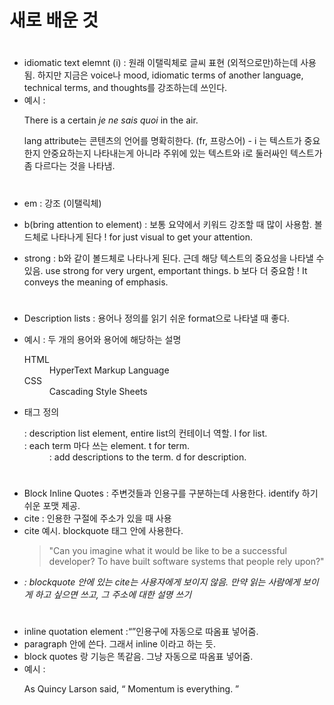 # 새로 배운 것
#
- idiomatic text elemnt (i) : 원래 이탤릭체로 글씨 표현 (외적으로만)하는데 사용됨.
    하지만 지금은 voice나 mood, idiomatic terms of another language, technical terms, and thoughts를 강조하는데 쓰인다. 
- 예시 : 
    <p>There is a certain <i lang="fr">je ne sais quoi</i> in the air.</p> 
    lang attribute는 콘텐츠의 언어를 명확히한다. (fr, 프랑스어)
    - i 는 텍스트가 중요한지 안중요하는지 나타내는게 아니라 주위에 있는 텍스트와 i로 둘러싸인 텍스트가 좀 다르다는 것을 나타냄.

#
#
- em :  강조 (이탤릭체)

- b(bring attention to element) : 보통 요약에서 키워드 강조할 때 많이 사용함.
    볼드체로 나타나게 된다 ! <b></b> for just visual to get your attention.
- strong : 
    b와 같이 볼드체로 나타나게 된다. 근데 해당 텍스트의 중요성을 나타낼 수   있음.     use strong for very urgent, emportant things. b 보다 더 중요함 ! It conveys the meaning of emphasis.
#
#
- Description lists : 용어나 정의를 읽기 쉬운 format으로 나타낼 때 좋다. 
- 예시 : 두 개의 용어와 용어에 해당하는 설명
    <dl>
  <dt>HTML</dt>
  <dd>HyperText Markup Language</dd>
  <dt>CSS</dt>
  <dd>Cascading Style Sheets</dd>
    </dl>

- 태그 정의
    <dl> : description list element, entire list의 컨테이너 역할. l for list.
    <dt> : each term 마다 쓰는 element. t for term.
    <dd> : add descriptions to the term. d for description.

#
#
- Block Inline Quotes : 주변것들과 인용구를 구분하는데 사용한다. identify 하기 쉬운 포맷 제공.
- cite : 인용한 구절에 주소가 있을 때 사용
- cite 예시. blockquote 태그 안에 사용한다.
    <blockquote cite="https://www.freecodecamp.org/news/learn-to-code-book/">
  "Can you imagine what it would be like to be a successful developer? To have built software systems that people rely upon?"
    </blockquote>
- <cite> : blockquote 안에 있는 cite는 사용자에게 보이지 않음. 만약 읽는 사람에게 보이게 하고 싶으면 <cite> 쓰고, 그 주소에 대한 설명 쓰기
#
#
- inline quotation element :<q></q>인용구에 자동으로 따옴표 넣어줌. 
- paragraph 안에 쓴다. 그래서 inline 이라고 하는 듯.
- block quotes 랑 기능은 똑같음. 그냥 자동으로 따옴표 넣어줌.
- 예시 : 
    <p>
    As Quincy Larson said,
    <q cite="https://www.freecodecamp.org/news/learn-to-code-book/">
        Momentum is everything.
    </q>
    </p>


